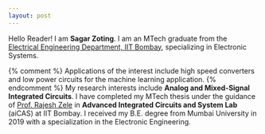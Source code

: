 ```yaml
---
layout: post
---
```

  Hello Reader! I am **Sagar Zoting**. I am an MTech graduate from the [Electrical Engineering Department, IIT Bombay](https://www.ee.iitb.ac.in/web), specializing in Electronic Systems.
  
  
  {% comment %}
 Applications of the interest include high speed converters and low power circuits for the machine learning application.
{% endcomment %}
  My research interests include **Analog and Mixed-Signal Integrated Circuits**. I have completed my MTech thesis under the guidance of [Prof. Rajesh Zele](http://www.ee.iitb.ac.in/~zelerajesh/index.php) in **Advanced Integrated Circuits and System Lab** (aiCAS) at IIT Bombay. I received my B.E. degree from Mumbai University in 2019 with a specialization in the Electronic Engineering. 
